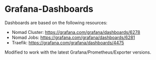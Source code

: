 # Grafana-Dashboards

Dashboards are based on the following resources:

- Nomad Cluster: https://grafana.com/grafana/dashboards/6278
- Nomad Jobs: https://grafana.com/grafana/dashboards/6281
- Traefik: https://grafana.com/grafana/dashboards/4475

Modified to work with the latest Grafana/Prometheus/Exporter versions.
